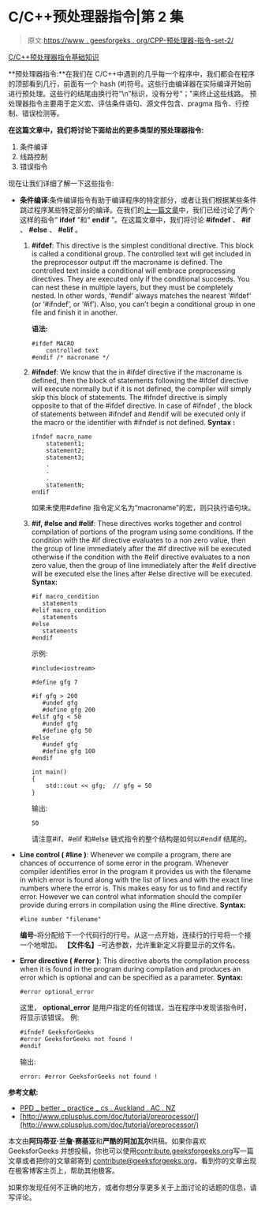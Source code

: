 # C/C++预处理器指令|第 2 集

> 原文:[https://www . geesforgeks . org/CPP-预处理器-指令-set-2/](https://www.geeksforgeeks.org/cpp-preprocessor-directives-set-2/)

[C/C++预处理器指令基础知识](https://www.geeksforgeeks.org/cc-preprocessors/)

**预处理器指令:**在我们在 C/C++中遇到的几乎每一个程序中，我们都会在程序的顶部看到几行，前面有一个 hash (#)符号。这些行由编译器在实际编译开始前进行预处理。这些行的结尾由换行符“\n”标识，没有分号“；”来终止这些线路。
预处理器指令主要用于定义宏、评估条件语句、源文件包含、pragma 指令、行控制、错误检测等。

**在这篇文章中，我们将讨论下面给出的更多类型的预处理器指令:**

1.  条件编译
2.  线路控制
3.  错误指令

现在让我们详细了解一下这些指令:

*   **条件编译**:条件编译指令有助于编译程序的特定部分，或者让我们根据某些条件跳过程序某些特定部分的编译。在我们的[上一篇文章](https://www.geeksforgeeks.org/cc-preprocessors/)中，我们已经讨论了两个这样的指令“ **ifdef** ”和“ **endif** ”。在这篇文章中，我们将讨论 **#ifndef** 、 **#if** 、 **#else** 、 **#elif** 。
    1.  **#ifdef**: This directive is the simplest conditional directive. This block is called a conditional group. The controlled text will get included in the preprocessor output iff the macroname is defined. The controlled text inside a conditional will embrace preprocessing directives. They are executed only if the conditional succeeds. You can nest these in multiple layers, but they must be completely nested. In other words, ‘#endif’ always matches the nearest ‘#ifdef’ (or ‘#ifndef’, or ‘#if’). Also, you can’t begin a conditional group in one file and finish it in another.

        **语法:**

        ```
        #ifdef MACRO
            controlled text
        #endif /* macroname */

        ```

    2.  **#ifndef**: We know that the in #ifdef directive if the macroname is defined, then the block of statements following the #ifdef directive will execute normally but if it is not defined, the compiler will simply skip this block of statements. The #ifndef directive is simply opposite to that of the #ifdef directive. In case of #ifndef , the block of statements between #ifndef and #endif will be executed only if the macro or the identifier with #ifndef is not defined.
        **Syntax :**

        ```
        ifndef macro_name
            statement1;
            statement2;
            statement3;
            .
            .
            .
            statementN;
        endif

        ```

        如果未使用#define 指令定义名为“macroname”的宏，则只执行语句块。

    3.  **#if, #else and #elif**: These directives works together and control compilation of portions of the program using some conditions. If the condition with the #if directive evaluates to a non zero value, then the group of line immediately after the #if directive will be executed otherwise if the condition with the #elif directive evaluates to a non zero value, then the group of line immediately after the #elif directive will be executed else the lines after #else directive will be executed.
        **Syntax:**

        ```
        #if macro_condition
           statements
        #elif macro_condition
           statements
        #else
           statements
        #endif

        ```

        示例:

        ```
        #include<iostream>

        #define gfg 7

        #if gfg > 200
           #undef gfg
           #define gfg 200
        #elif gfg < 50
           #undef gfg
           #define gfg 50
        #else
           #undef gfg
           #define gfg 100
        #endif

        int main()
        {
            std::cout << gfg;  // gfg = 50
        }    
        ```

        输出:

        ```
        50

        ```

        请注意#if、#elif 和#else 链式指令的整个结构是如何以#endif 结尾的。

*   **Line control ( #line )**: Whenever we compile a program, there are chances of occurrence of some error in the program. Whenever compiler identifies error in the program it provides us with the filename in which error is found along with the list of lines and with the exact line numbers where the error is. This makes easy for us to find and rectify error.
    However we can control what information should the compiler provide during errors in compilation using the #line directive.
    **Syntax:**

    ```
    #line number "filename"

    ```

    **编号**–将分配给下一个代码行的行号。从这一点开始，连续行的行号将一个接一个地增加。
    **【文件名】**–可选参数，允许重新定义将要显示的文件名。

*   **Error directive ( #error )**: This directive aborts the compilation process when it is found in the program during compilation and produces an error which is optional and can be specified as a parameter.
    **Syntax:**

    ```
    #error optional_error

    ```

    这里， **optional_error** 是用户指定的任何错误，当在程序中发现该指令时，将显示该错误。
    例:

    ```
    #ifndef GeeksforGeeks
    #error GeeksforGeeks not found !
    #endif  
    ```

    输出:

    ```
    error: #error GeeksforGeeks not found !

    ```

**参考文献:**

*   [PPD _ better _ practice _ cs . Auckland . AC . NZ](https://www.cs.auckland.ac.nz/references/unix/digital/AQTLTBTE/DOCU_077.HTM)
*   [http://www.cplusplus.com/doc/tutorial/preprocessor/](http://www.cplusplus.com/doc/tutorial/preprocessor/)

本文由**阿玛蒂亚·兰詹·赛基亚**和**严酷的阿加瓦尔**供稿。如果你喜欢 GeeksforGeeks 并想投稿，你也可以使用[contribute.geeksforgeeks.org](http://www.contribute.geeksforgeeks.org)写一篇文章或者把你的文章邮寄到 contribute@geeksforgeeks.org。看到你的文章出现在极客博客主页上，帮助其他极客。

如果你发现任何不正确的地方，或者你想分享更多关于上面讨论的话题的信息，请写评论。